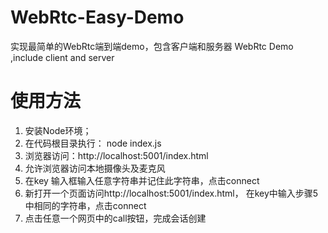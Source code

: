 # WebRtc-Easy-Demo
实现最简单的WebRtc端到端demo，包含客户端和服务器
WebRtc Demo ,include client and server

# 使用方法
1. 安装Node环境；
2. 在代码根目录执行：
    node index.js
3. 浏览器访问：http://localhost:5001/index.html
4. 允许浏览器访问本地摄像头及麦克风
5. 在key 输入框输入任意字符串并记住此字符串，点击connect
6. 新打开一个页面访问http://localhost:5001/index.html， 在key中输入步骤5中相同的字符串，点击connect
7. 点击任意一个网页中的call按钮，完成会话创建
